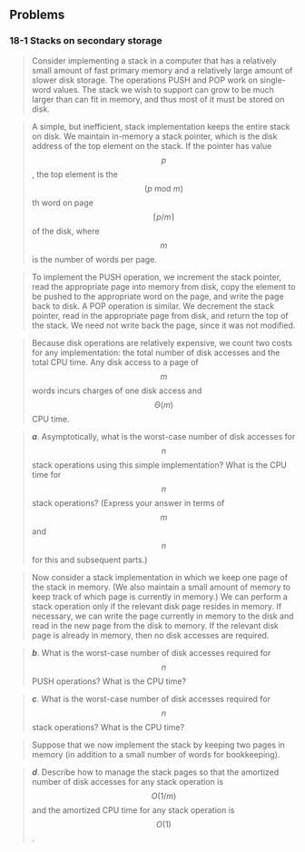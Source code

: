 ## Problems

### 18-1 Stacks on secondary storage

> Consider implementing a stack in a computer that has a relatively small amount of fast primary memory and a relatively large amount of slower disk storage. The operations PUSH and POP work on single-word values. The stack we wish to support can grow to be much larger than can fit in memory, and thus most of it must be stored on disk.

> A simple, but inefficient, stack implementation keeps the entire stack on disk. We maintain in-memory a stack pointer, which is the disk address of the top element on the stack. If the pointer has value $$p$$, the top element is the $$( p ~\text{mod}~ m )$$th word on page $$\lceil p / m \rceil$$ of the disk, where $$m$$ is the number of words per page.

> To implement the PUSH operation, we increment the stack pointer, read the appropriate page into memory from disk, copy the element to be pushed to the appropriate word on the page, and write the page back to disk. A POP operation is similar. We decrement the stack pointer, read in the appropriate page from disk, and return the top of the stack. We need not write back the page, since it was not modified.

> Because disk operations are relatively expensive, we count two costs for any implementation: the total number of disk accesses and the total CPU time. Any disk access to a page of $$m$$ words incurs charges of one disk access and $$\Theta(m)$$ CPU time.

> __*a*__. Asymptotically, what is the worst-case number of disk accesses for $$n$$ stack operations using this simple implementation? What is the CPU time for $$n$$ stack operations? (Express your answer in terms of $$m$$ and $$n$$ for this and subsequent parts.)

> Now consider a stack implementation in which we keep one page of the stack in memory. (We also maintain a small amount of memory to keep track of which page is currently in memory.) We can perform a stack operation only if the relevant disk page resides in memory. If necessary, we can write the page currently in memory to the disk and read in the new page from the disk to memory. If the relevant disk page is already in memory, then no disk accesses are required.

> __*b*__. What is the worst-case number of disk accesses required for $$n$$ PUSH operations? What is the CPU time?

> __*c*__. What is the worst-case number of disk accesses required for $$n$$ stack operations? What is the CPU time?

> Suppose that we now implement the stack by keeping two pages in memory (in addition to a small number of words for bookkeeping).

> __*d*__. Describe how to manage the stack pages so that the amortized number of disk accesses for any stack operation is $$O(1/m)$$ and the amortized CPU time for any stack operation is $$O(1)$$.